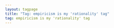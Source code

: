 ```yaml
---
layout: tagpage
title: "Tag: empiricism is my 'rationality' tag"
tag: empiricism is my 'rationality' tag
---
```

